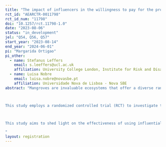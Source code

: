 ```yaml
---
title: "The impact of influencers in the willingness to pay for the protection of mangrove ecosystem services"
rct_id: "AEARCTR-0011798"
rct_id_num: "11798"
doi: "10.1257/rct.11798-1.0"
date: "2023-08-06"
status: "in_development"
jel: "Q54, Q56, Q57"
start_year: "2023-08-14"
end_year: "2024-06-01"
pi: "Margarida Ortigao"
pi_other:
  - name: Stefanus Leffers
    email: s.leeffers@ucl.ac.uk
    affiliation: University College London, Institute for Risk and Disaster Reduction
  - name: Luisa Nobre
    email: luisa.nobre@novasbe.pt
    affiliation: Universidade Nova de Lisboa - Nova SBE
abstract: "Mangroves are invaluable ecosystems that offer a diverse range of benefits, including carbon sequestration, coastal protection, and providing habitats for various species. However, these ecosystems are under significant threat from human activities and require conservation efforts, particularly as coastal populations heavily rely on them for their livelihoods.

This study employs a randomized controlled trial (RCT) to investigate the potential impact of an influential singer's message on individuals' willingness to contribute for a conservation program of mangrove forests in a coastal area in the Sofala province, in Mozambique. The research design involves a control group exposed to a video highlighting general information about the benefits of mangroves. In contrast, the treatment group will be shown an additional video featuring a message from an influential singer emphasizing the crucial importance of conserving mangroves, and a call to action for everyone to be engaged. After watching the videos, participants will be asked to respond to a contingent valuation question, expressing their maximum willingness to pay or willingness to work for the conservation of mangrove forests in the study site.

This study aims to shed light on the effectiveness of using influential figures in promoting the conservation of natural resources. By exploring how targeted messages delivered through video interventions can shape individuals' environmental attitudes and willingness to contribute to conservation efforts, the findings will provide a deeper understanding of public behavior towards environmental preservation. Moreover, the results will have significant implications for designing effective communication strategies aimed at mobilizing public support and funding for the conservation of natural resources in Mozambique.
"
layout: registration
---
```


